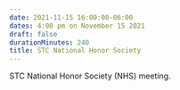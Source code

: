 ```yaml
---
date: 2021-11-15 16:00:00-06:00
dates: 4:00 pm on November 15 2021
draft: false
durationMinutes: 240
title: STC National Honor Society
---
```


STC National Honor Society (NHS) meeting.